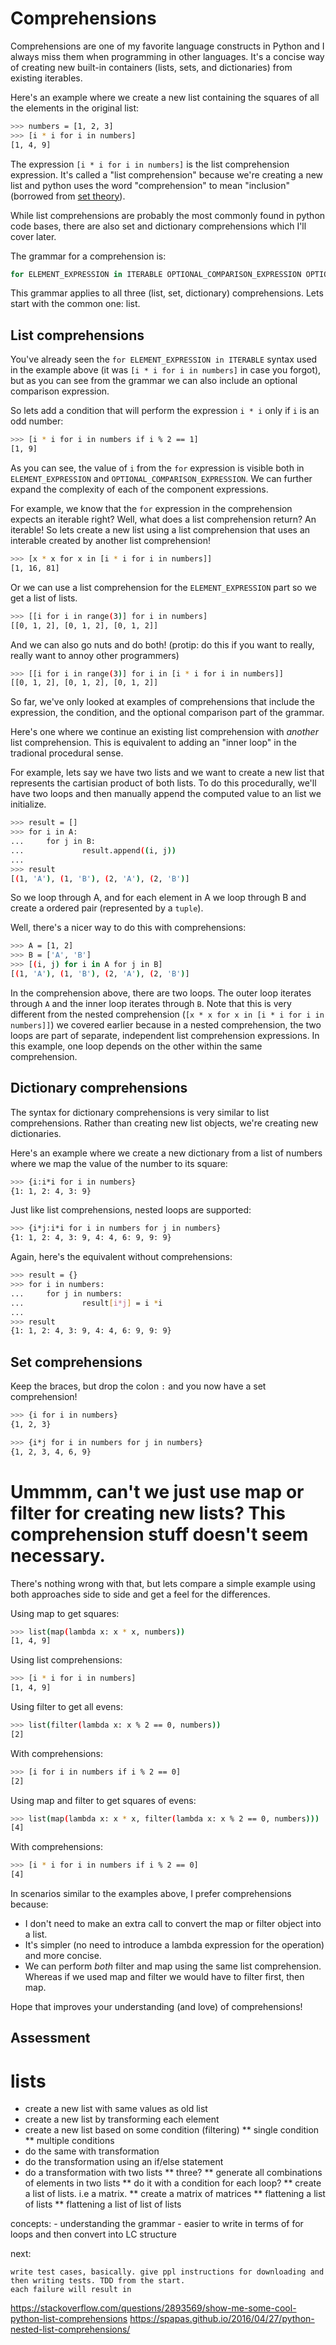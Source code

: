 # Comprehensions

Comprehensions are one of my favorite language constructs in Python and I always miss them when programming in other languages. It's a concise way of creating new built-in containers (lists, sets, and dictionaries) from existing iterables.

Here's an example where we create a new list containing the squares of all the elements in the original list:

```bash
>>> numbers = [1, 2, 3]
>>> [i * i for i in numbers]
[1, 4, 9]
```

The expression `[i * i for i in numbers]` is the list comprehension expression. It's called a "list comprehension" because we're creating a new list and python uses the word "comprehension" to mean "inclusion" (borrowed from [set theory](https://en.wikipedia.org/wiki/Set-builder_notation)).

While list comprehensions are probably the most commonly found in python code bases, there are also set and dictionary comprehensions which I'll cover later.

The grammar for a comprehension is:

```python
for ELEMENT_EXPRESSION in ITERABLE OPTIONAL_COMPARISON_EXPRESSION OPTIONAL_COMPREHENSION_EXPRESSION
```

This grammar applies to all three (list, set, dictionary) comprehensions. Lets start with the common one: list.

## List comprehensions

You've already seen the `for ELEMENT_EXPRESSION in ITERABLE` syntax used in the example above (it was `[i * i for i in numbers]` in case you forgot), but as you can see from the grammar we can also include an optional comparison expression.

So lets add a condition that will perform the expression `i * i` only if `i` is an odd number:

```bash
>>> [i * i for i in numbers if i % 2 == 1]
[1, 9]
```

As you can see, the value of `i` from the `for` expression is visible both in `ELEMENT_EXPRESSION` and `OPTIONAL_COMPARISON_EXPRESSION`. We can further expand the complexity of each of the component expressions.

For example, we know that the `for` expression in the comprehension expects an iterable right? Well, what does a list comprehension return? An iterable! So lets create a new list using a list comprehension that uses an interable created by another list comprehension!


```bash
>>> [x * x for x in [i * i for i in numbers]]
[1, 16, 81]
```

Or we can use a list comprehension for the `ELEMENT_EXPRESSION` part so we get a list of lists.

```bash
>>> [[i for i in range(3)] for i in numbers]
[[0, 1, 2], [0, 1, 2], [0, 1, 2]]
```

And we can also go nuts and do both! (protip: do this if you want to really, really want to annoy other programmers)

```bash
>>> [[i for i in range(3)] for i in [i * i for i in numbers]]
[[0, 1, 2], [0, 1, 2], [0, 1, 2]]
```

So far, we've only looked at examples of comprehensions that include the expression, the condition, and the optional comparison part of the grammar.

Here's one where we continue an existing list comprehension with _another_ list comprehension. This is equivalent to adding an "inner loop" in the tradional procedural sense.

For example, lets say we have two lists and we want to create a new list that represents the cartisian product of both lists. To do this procedurally, we'll have two loops and then manually append the computed value to an list we initialize.

```bash
>>> result = []
>>> for i in A:
...     for j in B:
...             result.append((i, j))
...
>>> result
[(1, 'A'), (1, 'B'), (2, 'A'), (2, 'B')]
```

So we loop through A, and for each element in A we loop through B and create a ordered pair (represented by a `tuple`).

Well, there's a nicer way to do this with comprehensions:


```bash
>>> A = [1, 2]
>>> B = ['A', 'B']
>>> [(i, j) for i in A for j in B]
[(1, 'A'), (1, 'B'), (2, 'A'), (2, 'B')]
```

In the comprehension above, there are two loops. The outer loop iterates through `A` and the inner loop iterates through `B`. Note that this is very different from the nested comprehension (`[x * x for x in [i * i for i in numbers]]`) we covered earlier because in a nested comprehension, the two loops are part of separate, independent list comprehension expressions. In this example, one loop depends on the other within the same comprehension.

## Dictionary comprehensions

The syntax for dictionary comprehensions is very similar to list comprehensions. Rather than creating new list objects, we're creating new dictionaries.

Here's an example where we create a new dictionary from a list of numbers where we map the value of the number to its square:

```bash
>>> {i:i*i for i in numbers}
{1: 1, 2: 4, 3: 9}
```

Just like list comprehensions, nested loops are supported:

```bash
>>> {i*j:i*i for i in numbers for j in numbers}
{1: 1, 2: 4, 3: 9, 4: 4, 6: 9, 9: 9}
```

Again, here's the equivalent without comprehensions:

```bash
>>> result = {}
>>> for i in numbers:
...     for j in numbers:
...             result[i*j] = i *i
...
>>> result
{1: 1, 2: 4, 3: 9, 4: 4, 6: 9, 9: 9}
```

## Set comprehensions

Keep the braces, but drop the colon `:` and you now have a set comprehension!

```bash
>>> {i for i in numbers}
{1, 2, 3}
```

```bash
>>> {i*j for i in numbers for j in numbers}
{1, 2, 3, 4, 6, 9}
```

# Ummmm, can't we just use map or filter for creating new lists? This comprehension stuff doesn't seem necessary.

There's nothing wrong with that, but lets compare a simple example using both approaches side to side and get a feel for the differences.

Using map to get squares:

```bash
>>> list(map(lambda x: x * x, numbers))
[1, 4, 9]
```

Using list comprehensions:

```bash
>>> [i * i for i in numbers]
[1, 4, 9]
```

Using filter to get all evens:

```bash
>>> list(filter(lambda x: x % 2 == 0, numbers))
[2]
```

With comprehensions:

```bash
>>> [i for i in numbers if i % 2 == 0]
[2]
```

Using map and filter to get squares of evens:

```bash
>>> list(map(lambda x: x * x, filter(lambda x: x % 2 == 0, numbers)))
[4]
```

With comprehensions:

```bash
>>> [i * i for i in numbers if i % 2 == 0]
[4]
```

In scenarios similar to the examples above, I prefer comprehensions because:

* I don't need to make an extra call to convert the map or filter object into a list.
* It's simpler (no need to introduce a lambda expression for the operation) and more concise.
* We can perform _both_ filter and map using the same list comprehension. Whereas if we used map and filter we would have to filter first, then map.


Hope that improves your understanding (and love) of comprehensions!

## Assessment

# lists

* create a new list with same values as old list
* create a new list by transforming each element
* create a new list based on some condition (filtering)
** single condition
** multiple conditions
* do the same with transformation
* do the transformation using an if/else statement
* do a transformation with two lists
** three?
** generate all combinations of elements in two lists
** do it with a condition for each loop?
** create a list of lists. i.e a matrix.
** create a matrix of matrices
** flattening a list of lists
** flattening a list of list of lists

concepts:
    - understanding the grammar
    - easier to write in terms of for loops and then convert into LC structure

next:

    write test cases, basically. give ppl instructions for downloading and then writing tests. TDD from the start.
    each failure will result in
https://stackoverflow.com/questions/2893569/show-me-some-cool-python-list-comprehensions
https://spapas.github.io/2016/04/27/python-nested-list-comprehensions/
